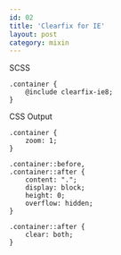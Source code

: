```yaml
---
id: 02
title: 'Clearfix for IE'
layout: post
category: mixin
---
```


SCSS

    .container {
        @include clearfix-ie8;
    }

CSS Output

    .container {
        zoom: 1;
    }

    .container::before,
    .container::after {
        content: ".";
        display: block;
        height: 0;
        overflow: hidden;
    }

    .container::after {
        clear: both;
    }
    
